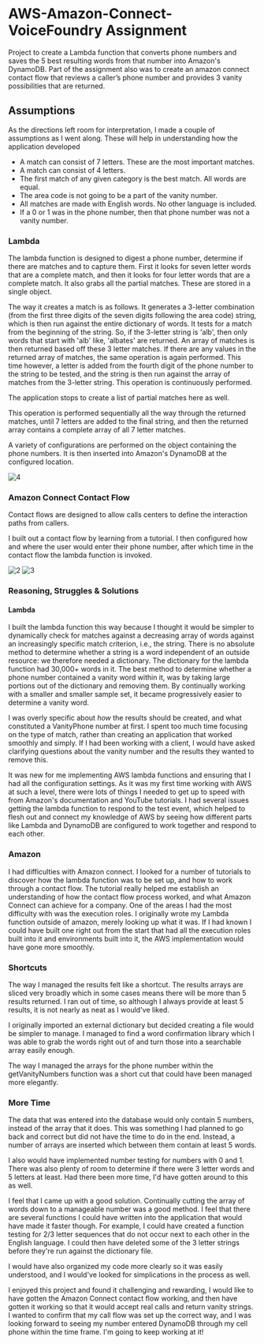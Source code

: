 # AWS-Amazon-Connect-VoiceFoundry Assignment

Project to create a Lambda function that converts phone numbers and saves the 5 best resulting words from that number into Amazon's DynamoDB. Part of the assignment also was to create an amazon connect contact flow that reviews a caller’s phone number and provides 3 vanity possibilities that are returned.

## Assumptions

As the directions left room for interpretation, I made a couple of assumptions as I went along. These will help in understanding how the application developed

 * A match can consist of 7 letters. These are the most important matches.
 * A match can consist of 4 letters.
 * The first match of any given category is the best match. All words are equal.
 * The area code is not going to be a part of the vanity number.
 * All matches are made with English words. No other language is included.
 * If a 0 or 1 was in the phone number, then that phone number was not a vanity number.


### Lambda

The lambda function is designed to digest a phone number, determine if there are matches and to capture them. First it looks for seven letter words that are a complete match, and then it looks for four letter words that are a complete match. It also grabs all the partial matches. These are stored in a single object.

The way it creates a match is as follows. It generates a 3-letter combination (from the first three digits of the seven digits following the area code) string, which is then run against the entire dictionary of words. It tests for a match from the beginning of the string. So, if the 3-letter string is 'alb', then only words that start with 'alb' like, 'albates' are returned.  An array of matches is then returned based off these 3 letter matches. If there are any values in the returned array of matches, the same operation is again performed. This time however, a letter is added from the fourth digit of the phone number to the string to be tested, and the string is then run against the array of matches from the 3-letter string. This operation is continuously performed.

The application stops to create a list of partial matches here as well.

This operation is performed sequentially all the way through the returned matches, until 7 letters are added to the final string, and then the returned array contains a complete array of all 7 letter matches.

A variety of configurations are performed on the object containing the phone numbers. It is then inserted into Amazon's DynamoDB at the configured location.

![4](https://user-images.githubusercontent.com/51938797/129979776-f7cbed86-12ac-4794-9df9-a920524f63aa.png)




### Amazon Connect Contact Flow

Contact flows are designed to allow calls centers to define the interaction paths from callers.

I built out a contact flow by learning from a tutorial. I then configured how and where the user would enter their phone number, after which time in the contact flow the lambda function is invoked.


![2](https://user-images.githubusercontent.com/51938797/129975129-1610fa36-9a24-4bc4-94a0-898efa3431ce.png)
![3](https://user-images.githubusercontent.com/51938797/129975145-44ec41b7-0fa0-4822-b5e6-2f0591bc4fe9.png)



### Reasoning, Struggles & Solutions

#### Lambda

I built the lambda function this way because I thought it would be simpler to dynamically check for matches against a decreasing array of words against an increasingly specific match criterion, i.e., the string.  There is no absolute method to determine whether a string is a word independent of an outside resource: we therefore needed a dictionary. The dictionary for the lambda function had 30,000+ words in it. The best method to determine whether a phone number contained a vanity word within it, was by taking large portions out of the dictionary and removing them. By continually working with a smaller and smaller sample set, it became progressively easier to determine a vanity word.

I was overly specific about _how_ the results should be created, and what constituted a VanityPhone number at first. I spent too much time focusing on the type of match, rather than creating an application that worked smoothly and simply. If I had been working with a client, I would have asked clarifying questions about the vanity number and the results they wanted to remove this.

It was new for me implementing AWS lambda functions and ensuring that I had all the configuration settings. As it was my first time working with AWS at such a level, there were lots of things I needed to get up to speed with from Amazon's documentation and YouTube tutorials. I had several issues getting the lambda function to respond to the test event, which helped to flesh out and connect my knowledge of AWS by seeing how different parts like Lambda and DynamoDB are configured to work together and respond to each other.


### Amazon

I had difficulties with Amazon connect. I looked for a number of tutorials to discover how the lambda function was to be set up, and how to work through a contact flow. The tutorial really helped me establish an understanding of how the contact flow process worked, and what Amazon Connect can achieve for a company. One of the areas I had the most difficulty with was the execution roles. I originally wrote my Lambda function outside of amazon, merely looking up what it was. If I had known I could have built one right out from the start that had all the execution roles built into it and environments built into it, the AWS implementation would have gone more smoothly.


### Shortcuts

The way I managed the results felt like a shortcut. The results arrays are sliced very broadly which in some cases means there will be more than 5 results returned. I ran out of time, so although I always provide at least 5 results, it is not nearly as neat as I would've liked.

I originally imported an external dictionary but decided creating a file would be simpler to manage. I managed to find a word confirmation library which I was able to grab the words right out of and turn those into a searchable array easily enough.

The way I managed the arrays for the phone number within the getVanityNumbers function was a short cut that could have been managed more elegantly.


### More Time

The data that was entered into the database would only contain 5 numbers, instead of the array that it does. This was something I had planned to go back and correct but did not have the time to do in the end. Instead, a number of arrays are inserted which between them contain at least 5 words.

I also would have implemented number testing for numbers with 0 and 1. There was also plenty of room to determine if there were 3 letter words and 5 letters at least. Had there been more time, I'd have gotten around to this as well.

I feel that I came up with a good solution. Continually cutting the array of words down to a manageable number was a good method. I feel that there are several functions I could have written into the application that would have made it faster though. For example, I could have created a function testing for 2/3 letter sequences that do not occur next to each other in the English language. I could then have deleted some of the 3 letter strings before they're run against the dictionary file.

I would have also organized my code more clearly so it was easily understood, and I would've looked for simplications in the process as well.

I enjoyed this project and found it challenging and rewarding, I would like to have gotten the Amazon Connect contact flow working, and then have gotten it working so that it would accept real calls and return vanity strings. I wanted to confirm that my call flow was set up the correct way, and I was looking forward to seeing my number entered DynamoDB through my cell phone within the time frame. I'm going to keep working at it!
